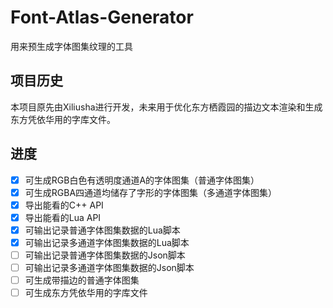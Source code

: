 # Font-Atlas-Generator

用来预生成字体图集纹理的工具

## 项目历史

本项目原先由Xiliusha进行开发，未来用于优化东方栖霞园的描边文本渲染和生成东方凭依华用的字库文件。

## 进度

* [x] 可生成RGB白色有透明度通道A的字体图集（普通字体图集）
* [x] 可生成RGBA四通道均储存了字形的字体图集（多通道字体图集）
* [x] 导出能看的C++ API
* [x] 导出能看的Lua API
* [x] 可输出记录普通字体图集数据的Lua脚本
* [x] 可输出记录多通道字体图集数据的Lua脚本
* [ ] 可输出记录普通字体图集数据的Json脚本
* [ ] 可输出记录多通道字体图集数据的Json脚本
* [ ] 可生成带描边的普通字体图集
* [ ] 可生成东方凭依华用的字库文件
